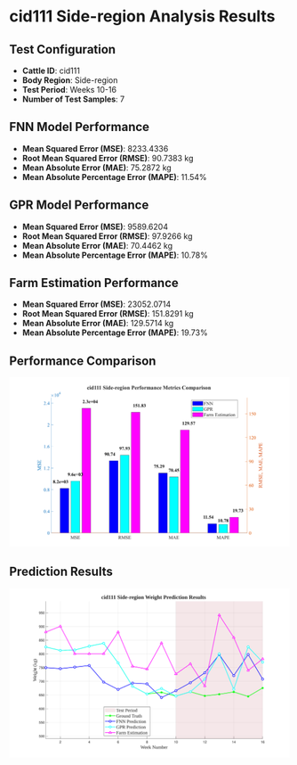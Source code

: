 # cid111 Side-region Analysis Results

## Test Configuration

- **Cattle ID**: cid111
- **Body Region**: Side-region
- **Test Period**: Weeks 10-16
- **Number of Test Samples**: 7

## FNN Model Performance

- **Mean Squared Error (MSE)**: 8233.4336
- **Root Mean Squared Error (RMSE)**: 90.7383 kg
- **Mean Absolute Error (MAE)**: 75.2872 kg
- **Mean Absolute Percentage Error (MAPE)**: 11.54%

## GPR Model Performance

- **Mean Squared Error (MSE)**: 9589.6204
- **Root Mean Squared Error (RMSE)**: 97.9266 kg
- **Mean Absolute Error (MAE)**: 70.4462 kg
- **Mean Absolute Percentage Error (MAPE)**: 10.78%

## Farm Estimation Performance

- **Mean Squared Error (MSE)**: 23052.0714
- **Root Mean Squared Error (RMSE)**: 151.8291 kg
- **Mean Absolute Error (MAE)**: 129.5714 kg
- **Mean Absolute Percentage Error (MAPE)**: 19.73%

## Performance Comparison

![Performance Metrics](cid111_Side-region_Metrics_Comparison.svg)

## Prediction Results

![Prediction Results](cid111_Side-region_Prediction_Results.svg)

